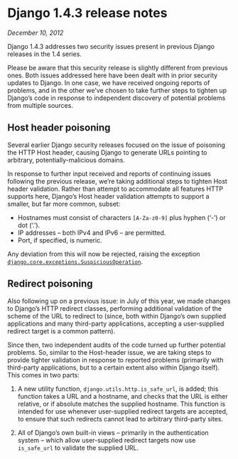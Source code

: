 # Django 1.4.3 release notes

*December 10, 2012*

Django 1.4.3 addresses two security issues present in previous Django releases
in the 1.4 series.

Please be aware that this security release is slightly different from previous
ones. Both issues addressed here have been dealt with in prior security updates
to Django. In one case, we have received ongoing reports of problems, and in
the other we’ve chosen to take further steps to tighten up Django’s code in
response to independent discovery of potential problems from multiple sources.

## Host header poisoning

Several earlier Django security releases focused on the issue of poisoning the
HTTP Host header, causing Django to generate URLs pointing to arbitrary,
potentially-malicious domains.

In response to further input received and reports of continuing issues
following the previous release, we’re taking additional steps to tighten Host
header validation. Rather than attempt to accommodate all features HTTP
supports here, Django’s Host header validation attempts to support a smaller,
but far more common, subset:

* Hostnames must consist of characters `[A-Za-z0-9]` plus hyphen (‘-’) or dot
  (‘.’).
* IP addresses – both IPv4 and IPv6 – are permitted.
* Port, if specified, is numeric.

Any deviation from this will now be rejected, raising the exception
[`django.core.exceptions.SuspiciousOperation`](../ref/exceptions.md#django.core.exceptions.SuspiciousOperation).

## Redirect poisoning

Also following up on a previous issue: in July of this year, we made changes to
Django’s HTTP redirect classes, performing additional validation of the scheme
of the URL to redirect to (since, both within Django’s own supplied
applications and many third-party applications, accepting a user-supplied
redirect target is a common pattern).

Since then, two independent audits of the code turned up further potential
problems. So, similar to the Host-header issue, we are taking steps to provide
tighter validation in response to reported problems (primarily with third-party
applications, but to a certain extent also within Django itself). This comes in
two parts:

1. A new utility function, `django.utils.http.is_safe_url`, is added; this
function takes a URL and a hostname, and checks that the URL is either
relative, or if absolute matches the supplied hostname. This function is
intended for use whenever user-supplied redirect targets are accepted, to
ensure that such redirects cannot lead to arbitrary third-party sites.

2. All of Django’s own built-in views – primarily in the authentication system
– which allow user-supplied redirect targets now use `is_safe_url` to
validate the supplied URL.

